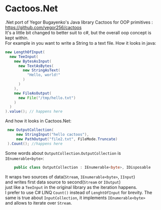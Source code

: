 # Cactoos.Net
.Net port of Yegor Bugayenko's Java library Cactoos for OOP primitives : https://github.com/yegor256/cactoos <br/>
It's a little bit changed to better suit to c#, but the overall oop concept is kept within.<br/>
For example in you want to write a String to a text file. How it looks in java:<br/>
```java
new LengthOfInput(
  new TeeInput(
    new BytesAsInput(
      new TextAsBytes(
        new StringAsText(
          "Hello, world!"
        )
      )
    ),
    new FileAsOutput(
      new File("/tmp/hello.txt")
    )
  )
).value(); // happens here
```
And how it looks in Cactoos.Net:<br/>
```csharp
 new OutputCollection(
     new StringInput("hello cactoos"),
     new PathOutput("file2.txt", FileMode.Truncate)
 ).Count(); //happens here
```
Some words about `OutputCollection`.`OutputCollection` is `IEnumerable<byte>`:
```csharp
    public class OutputCollection : IEnumerable<byte>, IDisposable
```
It wraps two sources of data(`Stream`, `IEnumerable<byte>`, `IInput`)<br/>
and writes first data source to second(`Stream` or `IOutput`) <br/> just like a `TeeInput` in the original library
as the iteration happens.<br/> I prefer to use C# LINQ `Count()` instead of `LenghtOfInput` for brevity.
The same is true about `InputCollection`, it implements `IEnumerable<byte>`<br/> and allows to iterate over `Stream`.
